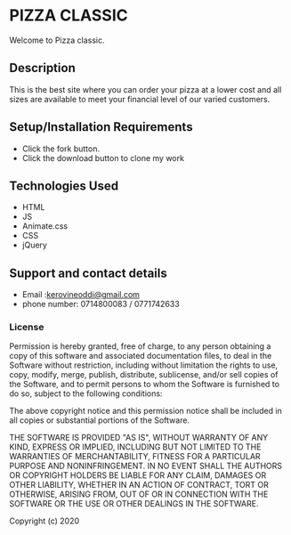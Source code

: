 # PIZZA CLASSIC

Welcome to Pizza classic.

## Description

This is the best site where you can order your pizza at a lower cost and all sizes are available to meet your financial level of our varied customers.

## Setup/Installation Requirements

* Click the fork button.  
* Click the download button to clone my work

## Technologies Used

* HTML
* JS
* Animate.css
* CSS
* jQuery

## Support and contact details

* Email :kerovineoddi@gmail.com
* phone number: 0714800083 / 0771742633

### License

Permission is hereby granted, free of charge, to any person obtaining a copy of this software and associated documentation files, to deal in the Software without restriction, including without limitation the rights to use, copy, modify, merge, publish, distribute, sublicense, and/or sell copies of the Software, and to permit persons to whom the Software is furnished to do so, subject to the following conditions:

The above copyright notice and this permission notice shall be included in all copies or substantial portions of the Software.

THE SOFTWARE IS PROVIDED "AS IS", WITHOUT WARRANTY OF ANY KIND, EXPRESS OR IMPLIED, INCLUDING BUT NOT LIMITED TO THE WARRANTIES OF MERCHANTABILITY, FITNESS FOR A PARTICULAR PURPOSE AND NONINFRINGEMENT. IN NO EVENT SHALL THE AUTHORS OR COPYRIGHT HOLDERS BE LIABLE FOR ANY CLAIM, DAMAGES OR OTHER LIABILITY, WHETHER IN AN ACTION OF CONTRACT, TORT OR OTHERWISE, ARISING FROM, OUT OF OR IN CONNECTION WITH THE SOFTWARE OR THE USE OR OTHER DEALINGS IN THE SOFTWARE.

Copyright (c) 2020
